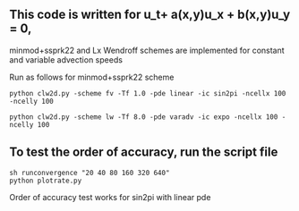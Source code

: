 ## This code is written for u_t+ a(x,y)u_x + b(x,y)u_y = 0, 
minmod+ssprk22 and Lx Wendroff schemes are implemented for constant and variable advection speeds

Run as follows for minmod+ssprk22 scheme
```
python clw2d.py -scheme fv -Tf 1.0 -pde linear -ic sin2pi -ncellx 100 -ncelly 100
```

```
python clw2d.py -scheme lw -Tf 8.0 -pde varadv -ic expo -ncellx 100 -ncelly 100 
```
## To test the order of accuracy, run the script file
```
sh runconvergence "20 40 80 160 320 640"
python plotrate.py
```
Order of accuracy test works for sin2pi with linear pde